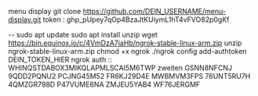 menu display
git clone https://github.com/DEIN_USERNAME/menu-display.git
token :   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


--  sudo apt update
sudo apt install unzip
wget https://bin.equinox.io/c/4VmDzA7iaHb/ngrok-stable-linux-arm.zip
unzip ngrok-stable-linux-arm.zip
chmod +x ngrok
./ngrok config add-authtoken DEIN_TOKEN_HIER
ngrok auth ::   WHINQSTDABOX3MIKQLAPMLSCAI5M6TWP
zweiten   GSNN8NFCNJ
9QDD2PQNU2
PCJNG45M52
FR6KJ29D4E
MWBMVM3FPS
76UNT5RU7H
4QMZGR798D
P47VUME6NA
ZMJEU5YAB4
WF76JERGMF
